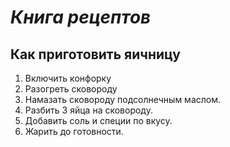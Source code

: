 # *Книга рецептов*

## Как приготовить яичницу

1. Включить конфорку
2. Разогреть сковороду
3. Намазать сковороду подсолнечным маслом.
4. Разбить 3 яйца на сковороду.
5. Добавить соль и специи по вкусу.
6. Жарить до готовности.